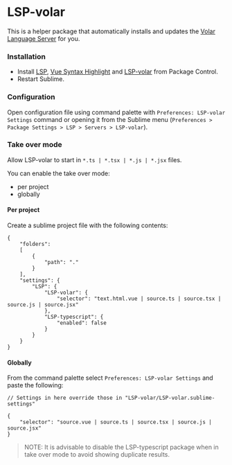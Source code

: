 # LSP-volar

This is a helper package that automatically installs and updates the
[Volar Language Server](https://github.com/johnsoncodehk/volar) for you.

### Installation

* Install [LSP](https://packagecontrol.io/packages/LSP), [Vue Syntax Highlight](https://packagecontrol.io/packages/Vue%20Syntax%20Highlight) and [LSP-volar](https://packagecontrol.io/packages/LSP-volar) from Package Control.
* Restart Sublime.

### Configuration

Open configuration file using command palette with `Preferences: LSP-volar Settings` command or opening it from the Sublime menu (`Preferences > Package Settings > LSP > Servers > LSP-volar`).

### Take over mode

Allow LSP-volar to start in `*.ts | *.tsx | *.js | *.jsx` files.

You can enable the take over mode:
- per project
- globally

#### Per project

Create a sublime project file with the following contents:

```
{
    "folders":
    [
        {
            "path": "."
        }
    ],
    "settings": {
        "LSP": {
            "LSP-volar": {
                "selector": "text.html.vue | source.ts | source.tsx | source.js | source.jsx"
            },
            "LSP-typescript": {
                "enabled": false
            }
        }
    }
}
```

#### Globally

From the command palette select `Preferences: LSP-volar Settings` and paste the following:

```
// Settings in here override those in "LSP-volar/LSP-volar.sublime-settings"

{
    "selector": "source.vue | source.ts | source.tsx | source.js | source.jsx"
}
```

> NOTE: It is advisable to disable the LSP-typescript package when in take over mode to avoid showing duplicate results.

